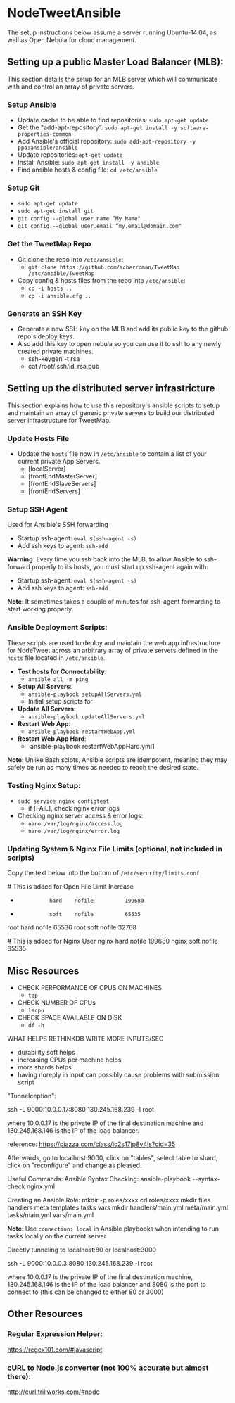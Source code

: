 # NodeTweetAnsible

The setup instructions below assume a server running Ubuntu-14.04, as well as Open Nebula for cloud management.

## Setting up a public Master Load Balancer (MLB):
This section details the setup for an MLB server which will communicate with and control an array of private servers.
### Setup Ansible
- Update cache to be able to find repositories: `sudo apt-get update`
- Get the "add-apt-repository”: `sudo apt-get install -y software-properties-common`
- Add Ansible's official repository: `sudo add-apt-repository -y ppa:ansible/ansible`
- Update repositories: `apt-get update`
- Install Ansible: `sudo apt-get install -y ansible`
- Find ansible hosts & config file: `cd /etc/ansible`

### Setup Git
- `sudo apt-get update`
- `sudo apt-get install git`
- `git config --global user.name “My Name"`
- `git config --global user.email “my.email@domain.com"`

### Get the TweetMap Repo
- Git clone the repo into `/etc/ansible`:
    - `git clone https://github.com/scherroman/TweetMap /etc/ansible/TweetMap`
- Copy config & hosts files from the repo into `/etc/ansible`:
    - `cp -i hosts ..`
    - `cp -i ansible.cfg ..`

### Generate an SSH Key
- Generate a new SSH key on the MLB and add its public key to the github repo's deploy keys.
- Also add this key to open nebula so you can use it to ssh to any newly created private machines.
    - ssh-keygen -t rsa
    - cat /root/.ssh/id_rsa.pub

## Setting up the distributed server infrastricture
This section explains how to use this repository's ansible scripts to setup and maintain an array of generic private servers to build our distributed server infrastructure for TweetMap.
### Update Hosts File
- Update the `hosts` file now in `/etc/ansible` to contain a list of your current private App Servers.
    - [localServer]
    - [frontEndMasterServer]
    - [frontEndSlaveServers]
    - [frontEndServers]

### Setup SSH Agent
Used for Ansible's SSH forwarding
- Startup ssh-agent: `eval $(ssh-agent -s)`
- Add ssh keys to agent: `ssh-add`

**Warning**: Every time you ssh back into the MLB, to allow Ansible to ssh-forward properly to its hosts, you must start up ssh-agent again with: 
- Startup ssh-agent: `eval $(ssh-agent -s)`
- Add ssh keys to agent: `ssh-add`

**Note**: It sometimes takes a couple of minutes for ssh-agent forwarding to start working properly.

### Ansible Deployment Scripts:
These scripts are used to deploy and maintain the web app infrastructure for NodeTweet across an arbitrary array of private servers defined in the `hosts` file located in `/etc/ansible`.

- **Test hosts for Connectability**:
    - `ansible all -m ping`
- **Setup All Servers**:
    - `ansible-playbook setupAllServers.yml`
    - Initial setup scripts for  
- **Update All Servers**:
    - `ansible-playbook updateAllServers.yml`
- **Restart Web App**:
    - `ansible-playbook restartWebApp.yml`
- **Restart Web App Hard**:
    - `ansible-playbook restartWebAppHard.yml1

**Note**: Unlike Bash scipts, Ansible scripts are idempotent, meaning they may safely be run as many times as needed to reach the desired state.

### Testing Nginx Setup:
- `sudo service nginx configtest`
    - if [FAIL], check nginx error logs
- Checking nginx server access & error logs:
    - `nano /var/log/nginx/access.log`
    - `nano /var/log/nginx/error.log`

### Updating System & Nginx File Limits (optional, not included in scripts)

Copy the text below into the bottom of `/etc/security/limits.conf`

\# This is added for Open File Limit Increase
*               hard    nofile          199680
*               soft    nofile          65535

root            hard    nofile          65536
root            soft    nofile          32768

\# This is added for Nginx User
nginx           hard    nofile          199680
nginx           soft    nofile          65535

## Misc Resources

- CHECK PERFORMANCE OF CPUS ON MACHINES
    - `top`
- CHECK NUMBER OF CPUs
    - `lscpu`
- CHECK SPACE AVAILABLE ON DISK
    - `df -h`

WHAT HELPS RETHINKDB WRITE MORE INPUTS/SEC
- durability soft helps
- increasing CPUs per machine helps
- more shards helps
- having noreply in input can possibly cause problems with submission script

"Tunnelception":

ssh -L 9000:10.0.0.17:8080 130.245.168.239 -l root

where 10.0.0.17 is the private IP of the final destination machine and 130.245.168.146 is the IP of the load balancer.

reference: https://piazza.com/class/ic2s17jp8v4is?cid=35

Afterwards, go to localhost:9000, click on "tables", select table to shard, click on "reconfigure" and change as pleased.

Useful Commands:
Ansible Syntax Checking: ansible-playbook --syntax-check nginx.yml

Creating an Ansible Role:
    mkdir -p roles/xxxx
   cd roles/xxxx
  mkdir files handlers meta templates tasks vars
  mkdir handlers/main.yml meta/main.yml tasks/main.yml vars/main.yml
 
**Note**: Use `connection: local` in Ansible playbooks when intending to run tasks locally on the current server

Directly tunneling to localhost:80 or localhost:3000

ssh -L 9000:10.0.0.3:8080 130.245.168.239 -l root

where 10.0.0.17 is the private IP of the final destination machine, 130.245.168.146 is the IP of the load balancer and 8080 is the port to connect to (this can be changed to either 80 or 3000)

## Other Resources
### Regular Expression Helper:

https://regex101.com/#javascript

### cURL to Node.js converter (not 100% accurate but almost there):

http://curl.trillworks.com/#node
